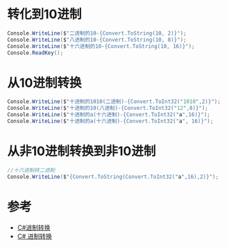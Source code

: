 # 转化到10进制

```csharp
Console.WriteLine($"二进制的10-{Convert.ToString(10, 2)}");
Console.WriteLine($"八进制的10-{Convert.ToString(10, 8)}");
Console.WriteLine($"十六进制的10-{Convert.ToString(10, 16)}");
Console.ReadKey();
```

# 从10进制转换

```csharp
Console.WriteLine($"十进制的1010(二进制)-{Convert.ToInt32("1010",2)}");
Console.WriteLine($"十进制的10(八进制)-{Convert.ToInt32("12",8)}");
Console.WriteLine($"十进制的a(十六进制)-{Convert.ToInt32("a",16)}");
Console.WriteLine($"十进制的a(十六进制)-{Convert.ToInt32("a", 16)}");
```

# 从非10进制转换到非10进制

```csharp
//十六进制转二进制
Console.WriteLine($"{Convert.ToString(Convert.ToInt32("a",16),2)}");
```

# 参考

* [C#进制转换](https://www.cnblogs.com/marvelousone/p/7596760.html)
* [C# 进制转换](https://www.cnblogs.com/rayray/archive/2010/07/12/1775949.html)